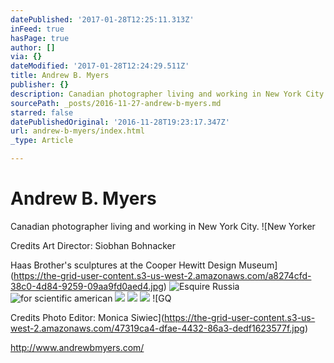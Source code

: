 ```yaml
---
datePublished: '2017-01-28T12:25:11.313Z'
inFeed: true
hasPage: true
author: []
via: {}
dateModified: '2017-01-28T12:24:29.511Z'
title: Andrew B. Myers
publisher: {}
description: Canadian photographer living and working in New York City.
sourcePath: _posts/2016-11-27-andrew-b-myers.md
starred: false
datePublishedOriginal: '2016-11-28T19:23:17.347Z'
url: andrew-b-myers/index.html
_type: Article

---
```

# Andrew B. Myers

Canadian photographer living and working in New York City.
![New Yorker

Credits Art Director: Siobhan Bohnacker

Haas Brother's sculptures at the Cooper Hewitt Design Museum](https://the-grid-user-content.s3-us-west-2.amazonaws.com/a8274cfd-38c0-4d84-9259-09aa9fd0aed4.jpg)
![Esquire Russia](https://the-grid-user-content.s3-us-west-2.amazonaws.com/1a29261f-2c75-4dd8-badc-4fcc6428bd16.jpg)
![for scientific american](https://the-grid-user-content.s3-us-west-2.amazonaws.com/9e5a006a-6ad1-44ad-9176-8530f465f1e9.jpg)
![](https://the-grid-user-content.s3-us-west-2.amazonaws.com/0b1bb138-003a-41a2-9910-b9b54a4e8aa8.jpg)
![](https://the-grid-user-content.s3-us-west-2.amazonaws.com/e390c78d-b204-492d-bf4c-12aa5eac1aac.jpg)
![](https://the-grid-user-content.s3-us-west-2.amazonaws.com/57040447-c3fe-45a8-8625-b9df9ec269f8.jpg)
![GQ

Credits	Photo Editor: Monica Siwiec](https://the-grid-user-content.s3-us-west-2.amazonaws.com/47319ca4-dfae-4432-86a3-dedf1623577f.jpg)

http://www.andrewbmyers.com/